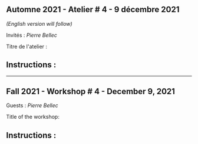 
## Automne 2021 - Atelier # 4 - 9 décembre 2021

*(English version will follow)*

Invités : *Pierre Bellec* 

Titre de l'atelier : 

## Instructions :
-------------------------------------------------------------------------------

## Fall 2021 - Workshop # 4 - December 9, 2021

Guests :  *Pierre Bellec* 

Title of the workshop: 

## Instructions :
